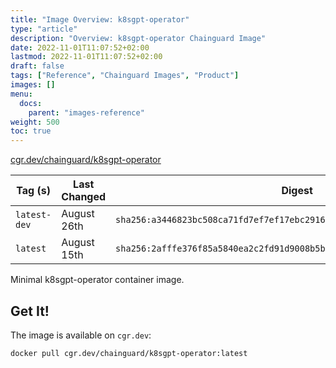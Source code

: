 ```yaml
---
title: "Image Overview: k8sgpt-operator"
type: "article"
description: "Overview: k8sgpt-operator Chainguard Image"
date: 2022-11-01T11:07:52+02:00
lastmod: 2022-11-01T11:07:52+02:00
draft: false
tags: ["Reference", "Chainguard Images", "Product"]
images: []
menu:
  docs:
    parent: "images-reference"
weight: 500
toc: true
---
```


[cgr.dev/chainguard/k8sgpt-operator](https://github.com/chainguard-images/images/tree/main/images/k8sgpt-operator)

| Tag (s)       | Last Changed | Digest                                                                    |
|---------------|--------------|---------------------------------------------------------------------------|
|  `latest-dev` | August 26th  | `sha256:a3446823bc508ca71fd7ef7ef17ebc29163e49f75a6938589c18c42dc445a823` |
|  `latest`     | August 15th  | `sha256:2afffe376f85a5840ea2c2fd91d9008b5b5d0f6dfc27dcc1bcf04e5a76f8577c` |



Minimal k8sgpt-operator container image.

## Get It!

The image is available on `cgr.dev`:

```
docker pull cgr.dev/chainguard/k8sgpt-operator:latest
```


